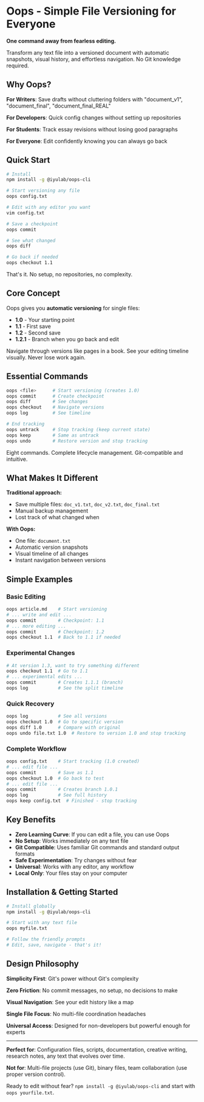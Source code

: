 # Oops - Simple File Versioning for Everyone

**One command away from fearless editing.**

Transform any text file into a versioned document with automatic snapshots, visual history, and effortless navigation. No Git knowledge required.

## Why Oops?

**For Writers**: Save drafts without cluttering folders with "document_v1", "document_final", "document_final_REAL"

**For Developers**: Quick config changes without setting up repositories

**For Students**: Track essay revisions without losing good paragraphs

**For Everyone**: Edit confidently knowing you can always go back

## Quick Start

```bash
# Install
npm install -g @iyulab/oops-cli

# Start versioning any file
oops config.txt

# Edit with any editor you want
vim config.txt

# Save a checkpoint  
oops commit

# See what changed
oops diff

# Go back if needed
oops checkout 1.1
```

That's it. No setup, no repositories, no complexity.

## Core Concept

Oops gives you **automatic versioning** for single files:

- **1.0** - Your starting point
- **1.1** - First save
- **1.2** - Second save
- **1.2.1** - Branch when you go back and edit

Navigate through versions like pages in a book. See your editing timeline visually. Never lose work again.

## Essential Commands

```bash
oops <file>      # Start versioning (creates 1.0)
oops commit      # Create checkpoint
oops diff        # See changes
oops checkout    # Navigate versions
oops log         # See timeline

# End tracking
oops untrack     # Stop tracking (keep current state)
oops keep        # Same as untrack
oops undo        # Restore version and stop tracking
```

Eight commands. Complete lifecycle management. Git-compatible and intuitive.

## What Makes It Different

**Traditional approach:**
- Save multiple files: `doc_v1.txt`, `doc_v2.txt`, `doc_final.txt`
- Manual backup management
- Lost track of what changed when

**With Oops:**
- One file: `document.txt`
- Automatic version snapshots
- Visual timeline of all changes
- Instant navigation between versions

## Simple Examples

### Basic Editing
```bash
oops article.md    # Start versioning
# ... write and edit ...
oops commit        # Checkpoint: 1.1
# ... more editing ...
oops commit        # Checkpoint: 1.2
oops checkout 1.1  # Back to 1.1 if needed
```

### Experimental Changes
```bash
# At version 1.3, want to try something different
oops checkout 1.1  # Go to 1.1
# ... experimental edits ...
oops commit        # Creates 1.1.1 (branch)
oops log           # See the split timeline
```

### Quick Recovery
```bash
oops log           # See all versions
oops checkout 1.0  # Go to specific version
oops diff 1.0      # Compare with original
oops undo file.txt 1.0  # Restore to version 1.0 and stop tracking
```

### Complete Workflow
```bash
oops config.txt    # Start tracking (1.0 created)
# ... edit file ...
oops commit        # Save as 1.1
oops checkout 1.0  # Go back to test
# ... edit file ...
oops commit        # Creates branch 1.0.1
oops log           # See full history
oops keep config.txt  # Finished - stop tracking
```

## Key Benefits

- **Zero Learning Curve**: If you can edit a file, you can use Oops
- **No Setup**: Works immediately on any text file
- **Git Compatible**: Uses familiar Git commands and standard output formats
- **Safe Experimentation**: Try changes without fear
- **Universal**: Works with any editor, any workflow
- **Local Only**: Your files stay on your computer

## Installation & Getting Started

```bash
# Install globally
npm install -g @iyulab/oops-cli

# Start with any text file
oops myfile.txt

# Follow the friendly prompts
# Edit, save, navigate - that's it!
```

## Design Philosophy

**Simplicity First**: Git's power without Git's complexity

**Zero Friction**: No commit messages, no setup, no decisions to make

**Visual Navigation**: See your edit history like a map

**Single File Focus**: No multi-file coordination headaches

**Universal Access**: Designed for non-developers but powerful enough for experts

---

**Perfect for**: Configuration files, scripts, documentation, creative writing, research notes, any text that evolves over time.

**Not for**: Multi-file projects (use Git), binary files, team collaboration (use proper version control).

Ready to edit without fear? `npm install -g @iyulab/oops-cli` and start with `oops yourfile.txt`.
